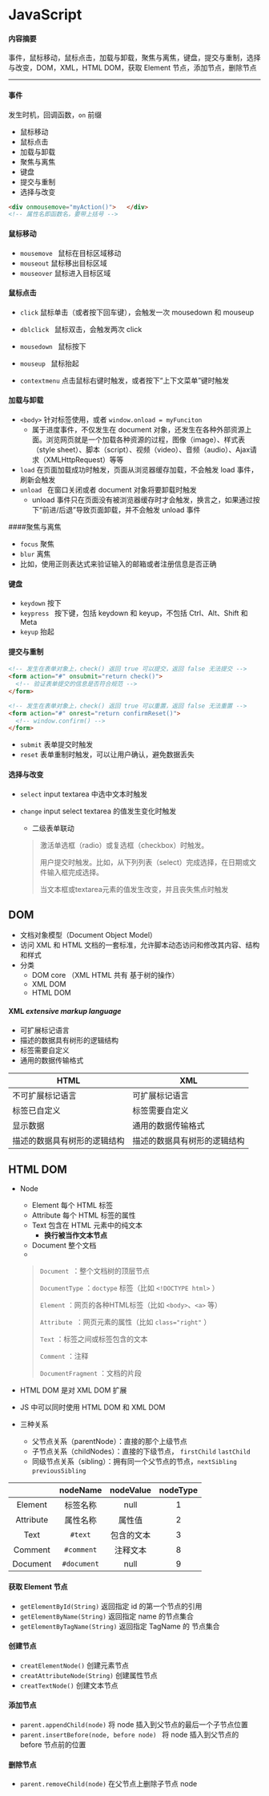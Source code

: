 # JavaScript

#### 内容摘要

事件，鼠标移动，鼠标点击，加载与卸载，聚焦与离焦，键盘，提交与重制，选择与改变，DOM，XML，HTML DOM，获取 Element 节点，添加节点，删除节点

---

#### 事件

发生时机，回调函数，`on` 前缀

* 鼠标移动
* 鼠标点击
* 加载与卸载
* 聚焦与离焦
* 键盘
* 提交与重制
* 选择与改变

```html
<div onmousemove="myAction()">   </div>
<!-- 属性名即函数名，要带上括号 -->
```

#### 鼠标移动

* `mousemove `  鼠标在目标区域移动
* `mouseout`  鼠标移出目标区域
* `mouseover`  鼠标进入目标区域

#### 鼠标点击

* `click`  鼠标单击（或者按下回车键），会触发一次 mousedown 和 mouseup
* `dblclick `  鼠标双击，会触发两次 click


* `mousedown `  鼠标按下
* `mouseup `  鼠标抬起
* `contextmenu`  点击鼠标右键时触发，或者按下“上下文菜单”键时触发

#### 加载与卸载

* `<body>` 针对标签使用，或者 `window.onload = myFunciton`
  * 属于进度事件，不仅发生在 document 对象，还发生在各种外部资源上面。浏览网页就是一个加载各种资源的过程，图像（image）、样式表（style sheet）、脚本（script）、视频（video）、音频（audio）、Ajax请求（XMLHttpRequest）等等
* `load`  在页面加载成功时触发，页面从浏览器缓存加载，不会触发 load 事件，刷新会触发
* `unload `  在窗口关闭或者 document 对象将要卸载时触发
  * unload 事件只在页面没有被浏览器缓存时才会触发，换言之，如果通过按下“前进/后退”导致页面卸载，并不会触发 unload 事件

####聚焦与离焦

* `focus`  聚焦
* `blur`  离焦
* 比如，使用正则表达式来验证输入的邮箱或者注册信息是否正确

#### 键盘

* `keydown`  按下
* `keypress `  按下键，包括 keydown 和 keyup，不包括 Ctrl、Alt、Shift 和 Meta
* `keyup`  抬起

#### 提交与重制

```html
<!-- 发生在表单对象上，check() 返回 true 可以提交，返回 false 无法提交 -->
<form action="#" onsubmit="return check()">
  <!-- 验证表单提交的信息是否符合规范 -->
</form>

<!-- 发生在表单对象上，check() 返回 true 可以重置，返回 false 无法重置 -->
<form action="#" onrest="return confirmReset()">
  <!-- window.confirm() -->
</form>
```

* `submit`  表单提交时触发
* `reset`  表单重制时触发，可以让用户确认，避免数据丢失

#### 选择与改变

* `select`  input textarea 中选中文本时触发

* `change`  input select textarea 的值发生变化时触发

  *  二级表单联动

  > 激活单选框（radio）或复选框（checkbox）时触发。
  >
  > 用户提交时触发。比如，从下列列表（select）完成选择，在日期或文件输入框完成选择。
  >
  > 当文本框或textarea元素的值发生改变，并且丧失焦点时触发

## DOM

* 文档对象模型（Document Object Model）
* 访问 XML 和 HTML 文档的一套标准，允许脚本动态访问和修改其内容、结构和样式
* 分类
  * DOM core （XML HTML 共有 基于树的操作）
  * XML DOM 
  * HTML DOM

#### XML *extensive markup language*

* 可扩展标记语言
* 描述的数据具有树形的逻辑结构
* 标签需要自定义
* 通用的数据传输格式

| HTML           | XML            |
| -------------- | -------------- |
| 不可扩展标记语言       | 可扩展标记语言        |
| 标签已自定义         | 标签需要自定义        |
| 显示数据           | 通用的数据传输格式      |
| 描述的数据具有树形的逻辑结构 | 描述的数据具有树形的逻辑结构 |

## HTML DOM

* Node

  * Element 每个 HTML 标签
  * Attribute 每个 HTML 标签的属性
  * Text 包含在 HTML 元素中的纯文本
    * **换行被当作文本节点**
  * Document 整个文档
  * <comment> 

  > `Document `：整个文档树的顶层节点
  >
  > `DocumentType` ：`doctype` 标签（比如 `<!DOCTYPE html>` ）
  >
  > `Element` ：网页的各种HTML标签（比如 `<body>`、`<a>` 等）
  >
  > `Attribute `：网页元素的属性（比如 `class="right"` ）
  >
  > `Text` ：标签之间或标签包含的文本
  >
  > `Comment` ：注释
  >
  > `DocumentFragment` ：文档的片段

* HTML DOM 是对 XML DOM 扩展

* JS 中可以同时使用 HTML DOM 和 XML DOM

* 三种关系

  * 父节点关系（parentNode）：直接的那个上级节点
  * 子节点关系（childNodes）：直接的下级节点， `firstChild`  `lastChild`
  * 同级节点关系（sibling）：拥有同一个父节点的节点，`nextSibling`  `previousSibling`

|           |  nodeName   | nodeValue | nodeType |
| :-------: | :---------: | :-------: | :------: |
|  Element  |    标签名称     |   null    |    1     |
| Attribute |    属性名称     |    属性值    |    2     |
|   Text    |   `#text`   |   包含的文本   |    3     |
|  Comment  | `#comment`  |   注释文本    |    8     |
| Document  | `#document` |   null    |    9     |

#### 获取 Element 节点

* `getElementById(String)`  返回指定 id 的第一个节点的引用
* `getElementByName(String)`  返回指定 name 的节点集合
* `getElementByTagName(String)`  返回指定 TagName 的 节点集合

#### 创建节点

* `creatElementNode()`  创建元素节点
* `creatAttributeNode(String)`  创建属性节点
* `creatTextNode()`  创建文本节点

#### 添加节点

* `parent.appendChild(node)`  将 node 插入到父节点的最后一个子节点位置
* `parent.insertBefore(node, before node) `  将 node 插入到父节点的 before 节点前的位置

#### 删除节点

* `parent.removeChild(node)`  在父节点上删除子节点 node 



















